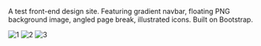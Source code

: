 A test front-end design site. Featuring gradient navbar, floating PNG background image, angled page break, illustrated icons. Built on Bootstrap.

![1](https://github.com/user-attachments/assets/36eaf0c5-30b5-44ee-b295-7dcfc389dff9)
![2](https://github.com/user-attachments/assets/89b2f7ff-224d-4b47-b007-5c352b2ad763)
![3](https://github.com/user-attachments/assets/4b96da7a-2e59-45a6-8233-df6dab561e14)
